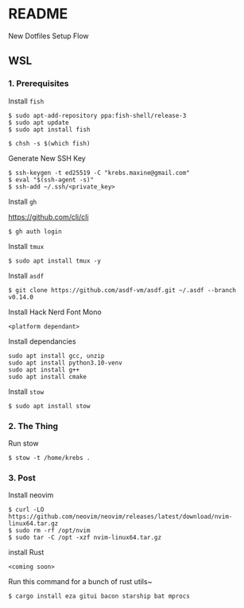 # README

New Dotfiles Setup Flow

## WSL

### 1. Prerequisites

Install `fish`

```
$ sudo apt-add-repository ppa:fish-shell/release-3
$ sudo apt update
$ sudo apt install fish

$ chsh -s $(which fish)
```

Generate New SSH Key 

```
$ ssh-keygen -t ed25519 -C "krebs.maxine@gmail.com"
$ eval "$(ssh-agent -s)"
$ ssh-add ~/.ssh/<private_key>
```

Install `gh`

https://github.com/cli/cli

`$ gh auth login`

Install `tmux`

`$ sudo apt install tmux -y`

Install `asdf`

```
$ git clone https://github.com/asdf-vm/asdf.git ~/.asdf --branch v0.14.0
```

Install Hack Nerd Font Mono

```
<platform dependant>
```

Install dependancies

```
sudo apt install gcc, unzip 
sudo apt install python3.10-venv
sudo apt install g++
sudo apt install cmake
```

Install `stow`

`$ sudo apt install stow`

### 2. The Thing

Run stow

`$ stow -t /home/krebs .`

### 3. Post

Install neovim

```
$ curl -LO https://github.com/neovim/neovim/releases/latest/download/nvim-linux64.tar.gz
$ sudo rm -rf /opt/nvim
$ sudo tar -C /opt -xzf nvim-linux64.tar.gz
```

install Rust
```
<coming soon>
```

Run this command for a bunch of rust utils~
```
$ cargo install eza gitui bacon starship bat mprocs
```

